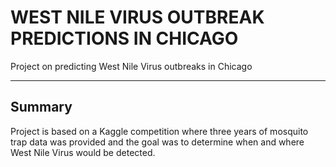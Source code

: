# WEST NILE VIRUS OUTBREAK PREDICTIONS IN CHICAGO
Project on predicting West Nile Virus outbreaks in Chicago

---
## Summary
Project is based on a Kaggle competition where three years of mosquito trap data was provided and the goal was to determine when and where West Nile Virus would be detected.
